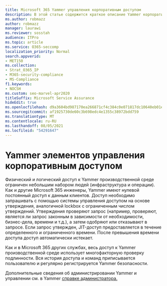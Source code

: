 ```yaml
---
title: Microsoft 365 Yammer управления корпоративным доступом
description: В этой статье содержится краткое описание Yammer корпоративный элементов управления доступом в производственной среде.
ms.author: robmazz
author: robmazz
manager: laurawi
ms.reviewer: sosstah
audience: ITPro
ms.topic: article
ms.service: O365-seccomp
localization_priority: Normal
search.appverid:
- MET150
ms.collection:
- Strat_O365_IP
- M365-security-compliance
- MS-Compliance
f1.keywords:
- NOCSH
ms.custom: seo-marvel-apr2020
titleSuffix: Microsoft Service Assurance
hideEdit: true
ms.openlocfilehash: d9a3604bd987170ea266871cf4c384c0e071817dc10640eb01e560debb5d9664
ms.sourcegitcommit: af1925730de60c3b698edc4e1355c38972bdd759
ms.translationtype: MT
ms.contentlocale: ru-RU
ms.lasthandoff: 08/05/2021
ms.locfileid: "54291647"
---
```

# <a name="yammer-enterprise-access-controls"></a>Yammer элементов управления корпоративным доступом 

Физический и логический доступ к Yammer производственной среде ограничен небольшим набором людей (инфраструктура и операции). Как и другие Microsoft 365 инженеры, Yammer имеют нулевой постоянный доступ к данным клиентов. Доступ необходимо запрашивать с помощью системы управления доступом на основе утверждения, аналогичной lockbox с ограниченным числом утверждений. Утверждения проверяют запрос (например, проверяют, является ли запрос законным в зависимости от необходимости, бизнес-дела, времени и т.д.), а затем одобряют или отказывают в запросе. Если запрос утвержден, JIT-доступ предоставляется в течение определенного и ограниченного времени. После превышения времени доступа доступ автоматически истекает.

Как и в Microsoft 365 других службах, весь доступ к Yammer производственной среде использует многофакторную проверку подлинности. Вся история доступа и команд приписывается пользователю и регулярно регистрируется Yammer безопасности.

Дополнительные сведения об администрировании Yammer и управлении см. в Yammer [справке администратора.](/yammer/yammer-landing-page)
